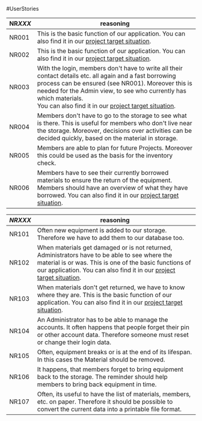 #UserStories 

| NR*XXX* | reasoning                                                                                                                                                                                                                                                                                                          |
| ------- | ------------------------------------------------------------------------------------------------------------------------------------------------------------------------------------------------------------------------------------------------------------------------------------------------------------------ |
| NR001   | This is the basic function of our application. You can also find it in our [project target situation](./TargetSituation.md).                                                                                                                                                                                       |
| NR002   | This is the basic function of our application. You can also find it in our [project target situation](./TargetSituation).                                                                                                                                                                                          |
| NR003   | With the login, members don't have to write all their contact details etc. all again and a fast borrowing process can be ensured (see NR001). Moreover this is needed for the Admin view, to see who currently has which materials. <br>You can also find it in our [project target situation](./TargetSituation). |
| NR004   | Members don't have to go to the storage to see what is there. This is useful for members who don't live near the storage. Moreover, decisions over activities can be decided quickly, based on the material in storage.                                                                                            |
| NR005   | Members are able to plan for future Projects. Moreover this could be used as the basis for the inventory check.                                                                                                                                                                                                    |
| NR006   | Members have to see their currently borrowed materials to ensure the return of the equipment. Members should have an overview of what they have borrowed. You can also find it in our [project target situation](./TargetSituation).                                                                               |

| *NRXXX* | reasoning                                                                                                                                                                                                                                            |
| ------- | ---------------------------------------------------------------------------------------------------------------------------------------------------------------------------------------------------------------------------------------------------- |
| NR101   | Often new equipment is added to our storage. Therefore we have to add them to our database too.                                                                                                                                                      |
| NR102   | When materials get damaged or is not returned, Administrators have to be able to see where the material is or was. This is one of the basic functions of our application. You can also find it in our [project target situation](./TargetSituation). |
| NR103   | When materials don't get returned, we have to know where they are. This is the basic function of our application. You can also find it in our [project target situation](./TargetSituation).                                                         |
| NR104   | An Administrator has to be able to manage the accounts. It often happens that people forget their pin or other account data. Therefore someone must reset or change their login data.                                                                |
| NR105   | Often, equipment breaks or is at the end of its lifespan. In this cases the Material should be removed.                                                                                                                                              |
| NR106   | It happens, that members forget to bring equipment back to the storage. The reminder should help members to bring back equipment in time.                                                                                                            |
| NR107   | Often, its useful to have the list of materials, members, etc. on paper. Therefore it should be possible to convert the current data into a printable file format.                                                                                   |



